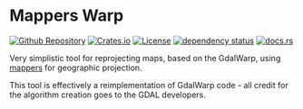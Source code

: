 # Mappers Warp

[![Github Repository](https://img.shields.io/badge/Github-Repository-blue?style=flat-square&logo=github&color=blue)](https://github.com/ScaleWeather/mappers_warp)
[![Crates.io](https://img.shields.io/crates/v/mappers_warp?style=flat-square)](https://crates.io/crates/mappers_warp)
[![License](https://img.shields.io/github/license/ScaleWeather/mappers_warp?style=flat-square)](https://choosealicense.com/licenses/apache-2.0/)
[![dependency status](https://deps.rs/repo/github/ScaleWeather/mappers_warp/status.svg?style=flat-square)](https://deps.rs/repo/github/ScaleWeather/mappers_warp)
[![docs.rs](https://img.shields.io/docsrs/mappers_warp?style=flat-square)](https://docs.rs/mappers_warp)

Very simplistic tool for reprojecting maps, based on the GdalWarp, using [mappers](https://crates.io/crates/mappers) for geographic projection.

This tool is effectively a reimplementation of GdalWarp code - all credit for the algorithm creation goes to the GDAL developers.
